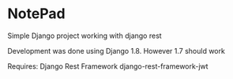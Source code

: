 NotePad
=======

Simple Django project working with django rest

Development was done using Django 1.8.  However 1.7 should work

Requires:
	Django Rest Framework
	django-rest-framework-jwt

